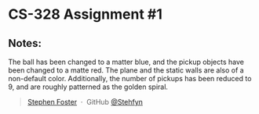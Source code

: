 # CS-328 Assignment #1

## Notes:
The ball has been changed to a matter blue, and the pickup objects have been changed to a matte red. The plane and the static walls are also of a non-default color. Additionally, the number of pickups has been reduced to 9, and are roughly patterned as the golden spiral.

> [Stephen Foster](https://github.com/Stehfyn) &nbsp;&middot;&nbsp;
> GitHub [@Stehfyn](https://github.com/Stehfyn/cs328/tree/main/projects/)

